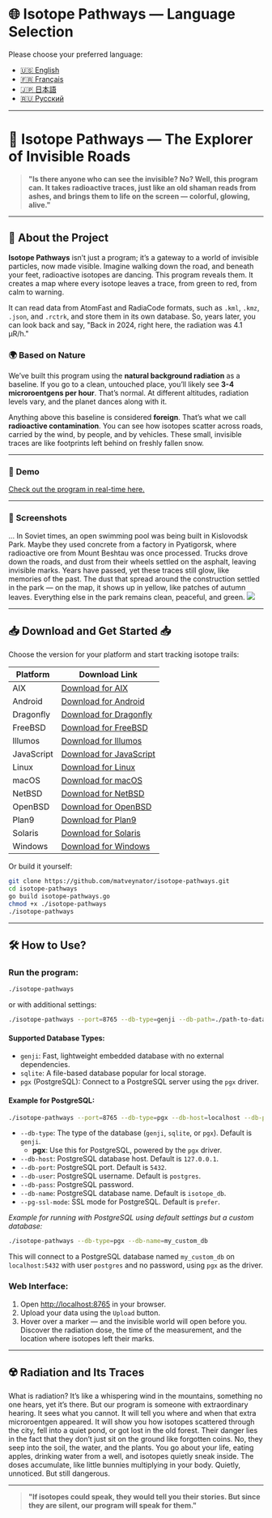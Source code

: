 # 🌐 **Isotope Pathways** — Language Selection

Please choose your preferred language:

- [🇺🇸 English](README.md)
- [🇫🇷 Français](README_FR.md)
- [🇯🇵 日本語](README_JP.md)
- [🇷🇺 Русский](README_RU.md)

---

# 🌌 **Isotope Pathways** — The Explorer of Invisible Roads

> **"Is there anyone who can see the invisible? No? Well, this program can. It takes radioactive traces, just like an old shaman reads from ashes, and brings them to life on the screen — colorful, glowing, alive."**

---

## 📖 **About the Project**

**Isotope Pathways** isn’t just a program; it’s a gateway to a world of invisible particles, now made visible. Imagine walking down the road, and beneath your feet, radioactive isotopes are dancing. This program reveals them. It creates a map where every isotope leaves a trace, from green to red, from calm to warning.

It can read data from AtomFast and RadiaCode formats, such as `.kml`, `.kmz`, `.json`, and `.rctrk`, and store them in its own database. So, years later, you can look back and say, "Back in 2024, right here, the radiation was 4.1 µR/h."

### 🌍 **Based on Nature**

We’ve built this program using the **natural background radiation** as a baseline. If you go to a clean, untouched place, you’ll likely see **3-4 microroentgens per hour**. That’s normal. At different altitudes, radiation levels vary, and the planet dances along with it.

Anything above this baseline is considered **foreign**. That’s what we call **radioactive contamination**. You can see how isotopes scatter across roads, carried by the wind, by people, and by vehicles. These small, invisible traces are like footprints left behind on freshly fallen snow.

---

### 📸 **Demo**

<a href="https://jutsa.ru" target="_blank">Check out the program in real-time here.</a>

---

### 📸 **Screenshots**

... In Soviet times, an open swimming pool was being built in Kislovodsk Park. Maybe they used concrete from a factory in Pyatigorsk, where radioactive ore from Mount Beshtau was once processed. Trucks drove down the roads, and dust from their wheels settled on the asphalt, leaving invisible marks. Years have passed, yet these traces still glow, like memories of the past. The dust that spread around the construction settled in the park — on the map, it shows up in yellow, like patches of autumn leaves. Everything else in the park remains clean, peaceful, and green.
<img src="https://repository-images.githubusercontent.com/870016860/11fd6abc-fe8b-4cd8-95c2-df1c631c8762">

---

## 📥 **Download and Get Started** 📥

Choose the version for your platform and start tracking isotope trails:

| Platform   | Download Link                                                                                           |
|------------|--------------------------------------------------------------------------------------------------------|
| AIX        | [Download for AIX](http://files.zabiyaka.net/isotope-pathways/latest/no-gui/aix/)                      |
| Android    | [Download for Android](http://files.zabiyaka.net/isotope-pathways/latest/no-gui/android/)               |
| Dragonfly  | [Download for Dragonfly](http://files.zabiyaka.net/isotope-pathways/latest/no-gui/dragonfly/)           |
| FreeBSD    | [Download for FreeBSD](http://files.zabiyaka.net/isotope-pathways/latest/no-gui/freebsd/)               |
| Illumos    | [Download for Illumos](http://files.zabiyaka.net/isotope-pathways/latest/no-gui/illumos/)               |
| JavaScript | [Download for JavaScript](http://files.zabiyaka.net/isotope-pathways/latest/no-gui/js/)                 |
| Linux      | [Download for Linux](http://files.zabiyaka.net/isotope-pathways/latest/no-gui/linux/)                   |
| macOS      | [Download for macOS](http://files.zabiyaka.net/isotope-pathways/latest/no-gui/mac/)                     |
| NetBSD     | [Download for NetBSD](http://files.zabiyaka.net/isotope-pathways/latest/no-gui/netbsd/)                 |
| OpenBSD    | [Download for OpenBSD](http://files.zabiyaka.net/isotope-pathways/latest/no-gui/openbsd/)               |
| Plan9      | [Download for Plan9](http://files.zabiyaka.net/isotope-pathways/latest/no-gui/plan9/)                   |
| Solaris    | [Download for Solaris](http://files.zabiyaka.net/isotope-pathways/latest/no-gui/solaris/)               |
| Windows    | [Download for Windows](http://files.zabiyaka.net/isotope-pathways/latest/no-gui/windows/)               |

Or build it yourself:

```bash
git clone https://github.com/matveynator/isotope-pathways.git
cd isotope-pathways
go build isotope-pathways.go
chmod +x ./isotope-pathways
./isotope-pathways
```

---

## 🛠 **How to Use?**

### Run the program:

```bash
./isotope-pathways
```

or with additional settings:

```bash
./isotope-pathways --port=8765 --db-type=genji --db-path=./path-to-database-file.8765.genji
```

#### Supported Database Types:
- `genji`: Fast, lightweight embedded database with no external dependencies.
- `sqlite`: A file-based database popular for local storage.
- `pgx` (PostgreSQL): Connect to a PostgreSQL server using the `pgx` driver.

#### Example for PostgreSQL:

```bash
./isotope-pathways --port=8765 --db-type=pgx --db-host=localhost --db-port=5432 --db-user=postgres --db-pass=yourpassword --db-name=isotope_db --pg-ssl-mode=prefer
```

- `--db-type`: The type of the database (`genji`, `sqlite`, or `pgx`). Default is `genji`.
  - **pgx**: Use this for PostgreSQL, powered by the `pgx` driver.
- `--db-host`: PostgreSQL database host. Default is `127.0.0.1`.
- `--db-port`: PostgreSQL port. Default is `5432`.
- `--db-user`: PostgreSQL username. Default is `postgres`.
- `--db-pass`: PostgreSQL password.
- `--db-name`: PostgreSQL database name. Default is `isotope_db`.
- `--pg-ssl-mode`: SSL mode for PostgreSQL. Default is `prefer`.

_Example for running with PostgreSQL using default settings but a custom database:_

```bash
./isotope-pathways --db-type=pgx --db-name=my_custom_db
```

This will connect to a PostgreSQL database named `my_custom_db` on `localhost:5432` with user `postgres` and no password, using `pgx` as the driver.



### Web Interface:

1. Open <a href="http://localhost:8765" target="new">http://localhost:8765</a> in your browser.
2. Upload your data using the `Upload` button.
3. Hover over a marker — and the invisible world will open before you. Discover the radiation dose, the time of the measurement, and the location where isotopes left their marks.

---

## ☢️ **Radiation and Its Traces**

What is radiation? It’s like a whispering wind in the mountains, something no one hears, yet it’s there. But our program is someone with extraordinary hearing. It sees what you cannot. It will tell you where and when that extra microroentgen appeared. It will show you how isotopes scattered through the city, fell into a quiet pond, or got lost in the old forest. Their danger lies in the fact that they don’t just sit on the ground like forgotten coins. No, they seep into the soil, the water, and the plants. You go about your life, eating apples, drinking water from a well, and isotopes quietly sneak inside. The doses accumulate, like little bunnies multiplying in your body. Quietly, unnoticed. But still dangerous.

---

> **"If isotopes could speak, they would tell you their stories. But since they are silent, our program will speak for them."**

